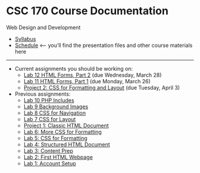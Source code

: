 # CSC 170 Course Documentation
Web Design and Development

- [Syllabus](syllabus.md)
- [Schedule](schedule.md) <– you’ll find the presentation files and other course materials here


<hr>

- Current assignments you should be working on:
  - [Lab 12 HTML Forms, Part 2](lab12-html-forms-2/instructions.md) (due Wednesday, March 28)
  - [Lab 11 HTML Forms, Part 1](lab11-html-forms-1/instructions.md) (due Monday, March 26)
  - [Project 2: CSS for Formatting and Layout](project02-css-for-formatting-and-layout/instructions.md) (due Tuesday, April 3)
- Previous assignments:
  - [Lab 10 PHP Includes](lab10-php-includes/instructions.md) 
  - [Lab 9 Background Images](lab09-background-images/instructions.md)
  - [Lab 8 CSS for Navigation](lab08-css-for-navigation/instructions.md)
  - [Lab 7 CSS for Layout](lab07-css-for-layout/instructions.md)
  - [Project 1: Classic HTML Document](project01-classic-html-document/instructions.md)
  - [Lab 6: More CSS for Formatting](lab06-css-for-formatting-2/instructions.md)
  - [Lab 5: CSS for Formatting](lab05-css-for-formatting-1/instructions.md)
  - [Lab 4: Structured HTML Document](lab04-structured-html-document/instructions.md)
  - [Lab 3: Content Prep](lab03-content-prep/instructions.md)
  - [Lab 2: First HTML Webpage](lab02-first-html-webpage/instructions.md)
  - [Lab 1: Account Setup](lab01-account-setup/instructions.md)


